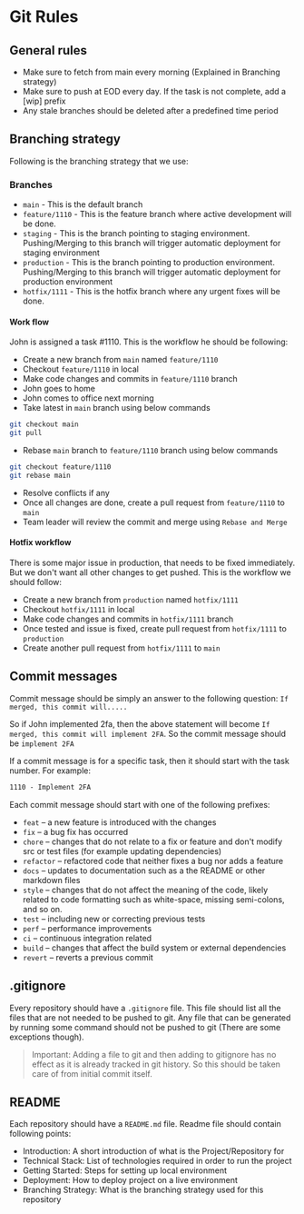 # Git Rules

## General rules

- Make sure to fetch from main every morning (Explained in Branching strategy)
- Make sure to push at EOD every day. If the task is not complete, add a [wip] prefix
- Any stale branches should be deleted after a predefined time period

## Branching strategy

Following is the branching strategy that we use:

### Branches

- `main` - This is the default branch
- `feature/1110` - This is the feature branch where active development will be done.
- `staging` - This is the branch pointing to staging environment. Pushing/Merging to this branch will trigger automatic deployment for staging environment
- `production` - This is the branch pointing to production environment. Pushing/Merging to this branch will trigger automatic deployment for production environment
- `hotfix/1111` - This is the hotfix branch where any urgent fixes will be done.

#### Work flow

John is assigned a task #1110. This is the workflow he should be following:

- Create a new branch from `main` named `feature/1110`
- Checkout `feature/1110` in local
- Make code changes and commits in `feature/1110` branch
- John goes to home
- John comes to office next morning
- Take latest in `main` branch using below commands

```bash
git checkout main
git pull
```

- Rebase `main` branch to `feature/1110` branch using below commands

```bash
git checkout feature/1110
git rebase main
```

- Resolve conflicts if any
- Once all changes are done, create a pull request from `feature/1110` to `main`
- Team leader will review the commit and merge using `Rebase and Merge`

#### Hotfix workflow

There is some major issue in production, that needs to be fixed immediately. But we don't want all other changes to get pushed. This is the workflow we should follow:

- Create a new branch from `production` named `hotfix/1111`
- Checkout `hotfix/1111` in local
- Make code changes and commits in `hotfix/1111` branch
- Once tested and issue is fixed, create pull request from `hotfix/1111` to `production`
- Create another pull request from `hotfix/1111` to `main`

## Commit messages

Commit message should be simply an answer to the following question: `If merged, this commit will.....`

So if John implemented 2fa, then the above statement will become `If merged, this commit will implement 2FA`. So the commit message should be `implement 2FA`

If a commit message is for a specific task, then it should start with the task number. For example:

```txt
1110 - Implement 2FA
```

Each commit message should start with one of the following prefixes:

- `feat` – a new feature is introduced with the changes
- `fix` – a bug fix has occurred
- `chore` – changes that do not relate to a fix or feature and don't modify src or test files (for example updating dependencies)
- `refactor` – refactored code that neither fixes a bug nor adds a feature
- `docs` – updates to documentation such as a the README or other markdown files
- `style` – changes that do not affect the meaning of the code, likely related to code formatting such as white-space, missing semi-colons, and so on.
- `test` – including new or correcting previous tests
- `perf` – performance improvements
- `ci` – continuous integration related
- `build` – changes that affect the build system or external dependencies
- `revert` – reverts a previous commit

## .gitignore

Every repository should have a `.gitignore` file. This file should list all the files that are not needed to be pushed to git. Any file that can be generated by running some command should not be pushed to git (There are some exceptions though).

> Important: Adding a file to git and then adding to gitignore has no effect as it is already tracked in git history. So this should be taken care of from initial commit itself.

## README

Each repository should have a `README.md` file. Readme file should contain following points:

- Introduction: A short introduction of what is the Project/Repository for
- Technical Stack: List of technologies required in order to run the project
- Getting Started: Steps for setting up local environment
- Deployment: How to deploy project on a live environment
- Branching Strategy: What is the branching strategy used for this repository
